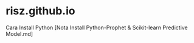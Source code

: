 # risz.github.io

Cara Install Python [Nota Install Python-Prophet & Scikit-learn Predictive Model.md]
